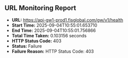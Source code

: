 ## URL Monitoring Report

- **URL:** https://api-gw1-prod1.fisglobal.com/gw/v1/health
- **Start Time:** 2025-09-04T10:55:01.653710
- **End Time:** 2025-09-04T10:55:01.756866
- **Total Time Taken:** 0.103156 seconds
- **HTTP Status Code:** 403
- **Status:** Failure
- **Failure Reason:** HTTP Status Code: 403
